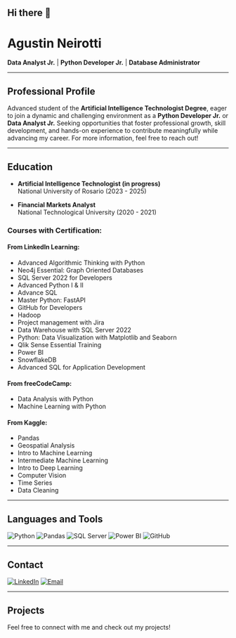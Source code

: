 ## Hi there 👋
      
<!--
**aguneirotti/aguneirotti** is a ✨ _special_ ✨ repository because its `README.md` (this file) appears on your GitHub profile.

Here are some ideas to get you started:

- 🔭 I’m currently working on ...
- 🌱 I’m currently learning ...
- 👯 I’m looking to collaborate on ...
- 🤔 I’m looking for help with ...
- 💬 Ask me about ...
- 📫 How to reach me: ...
- 😄 Pronouns: ...
- ⚡ Fun fact: ...
-->
# Agustin Neirotti

**Data Analyst Jr.** | **Python Developer Jr.** | **Database Administrator**

---

## Professional Profile

Advanced student of the **Artificial Intelligence Technologist Degree**, eager to join a dynamic and challenging environment as a **Python Developer Jr.** or **Data Analyst Jr.** Seeking opportunities that foster professional growth, skill development, and hands-on experience to contribute meaningfully while advancing my career. For more information, feel free to reach out!

---

## Education

- **Artificial Intelligence Technologist (in progress)**  
  National University of Rosario (2023 - 2025)

- **Financial Markets Analyst**  
  National Technological University (2020 - 2021)

### Courses with Certification:

#### From LinkedIn Learning:
- Advanced Algorithmic Thinking with Python
- Neo4j Essential: Graph Oriented Databases
- SQL Server 2022 for Developers
- Advanced Python I & II
- Advance SQL
- Master Python: FastAPI
- GitHub for Developers
- Hadoop
- Project management with Jira
- Data Warehouse with SQL Server 2022
- Python: Data Visualization with Matplotlib and Seaborn
- Qlik Sense Essential Training
- Power BI
- SnowflakeDB
- Advanced SQL for Application Development

#### From freeCodeCamp:
- Data Analysis with Python
- Machine Learning with Python

#### From Kaggle:
- Pandas
- Geospatial Analysis
- Intro to Machine Learning
- Intermediate Machine Learning
- Intro to Deep Learning
- Computer Vision
- Time Series
- Data Cleaning

---

## Languages and Tools

![Python](https://img.shields.io/badge/python-%233776AB.svg?style=for-the-badge&logo=python&logoColor=white)
![Pandas](https://img.shields.io/badge/pandas-%23150458.svg?style=for-the-badge&logo=pandas&logoColor=white)
![SQL Server](https://img.shields.io/badge/SQL%20Server-%23E35B3D.svg?style=for-the-badge&logo=microsoftsqlserver&logoColor=white)
![Power BI](https://img.shields.io/badge/Power%20BI-%230E7E2D.svg?style=for-the-badge&logo=powerbi&logoColor=white)
![GitHub](https://img.shields.io/badge/GitHub-%23121011.svg?style=for-the-badge&logo=github&logoColor=white)

---

## Contact

[![LinkedIn](https://img.shields.io/badge/LinkedIn-blue?logo=linkedin)](https://linkedin.com/in/agustin-neirotti)
[![Email](https://img.shields.io/badge/Email-red?logo=gmail)](mailto:neirotti4031@gmail.com)

---

## Projects
<!--
- [Your Project 1](https://github.com/yourusername/project1): Brief description of the project.
- [Your Project 2](https://github.com/yourusername/project2): Brief description of the project.
- [Your Project 3](https://github.com/yourusername/project3): Brief description of the project.

---
-->
Feel free to connect with me and check out my projects!
